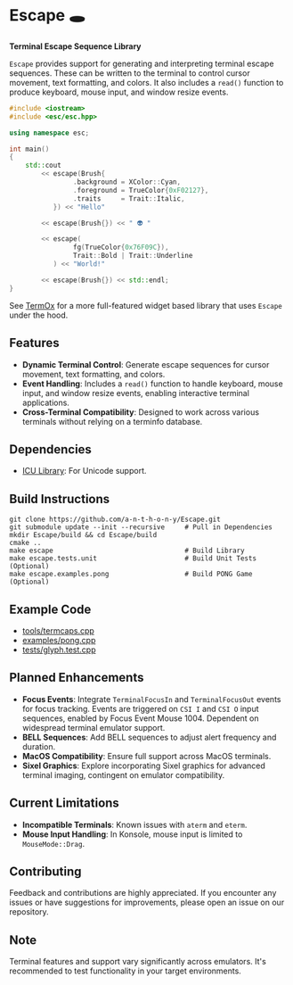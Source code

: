 # Escape 🕳️

__Terminal Escape Sequence Library__

`Escape` provides support for generating and interpreting terminal escape
sequences. These can be written to the terminal to control cursor movement, text
formatting, and colors. It also includes a `read()` function to produce
keyboard, mouse input, and window resize events.

```cpp
#include <iostream>
#include <esc/esc.hpp>

using namespace esc;

int main()
{
    std::cout
        << escape(Brush{
                .background = XColor::Cyan,
                .foreground = TrueColor{0xF02127},
                .traits     = Trait::Italic,
           }) << "Hello"

        << escape(Brush{}) << " 👽 "

        << escape(
                fg(TrueColor{0x76F09C}),
                Trait::Bold | Trait::Underline
           ) << "World!"

        << escape(Brush{}) << std::endl;
}
```

See [TermOx](https://github.com/a-n-t-h-o-n-y/TermOx) for a more full-featured
widget based library that uses `Escape` under the hood.

## Features

- **Dynamic Terminal Control**: Generate escape sequences for cursor movement, text formatting, and colors.
- **Event Handling**: Includes a `read()` function to handle keyboard, mouse input, and window resize events, enabling interactive terminal applications.
- **Cross-Terminal Compatibility**: Designed to work across various terminals without relying on a terminfo database.

## Dependencies

- [ICU Library](https://icu.unicode.org/): For Unicode support.

## Build Instructions

    git clone https://github.com/a-n-t-h-o-n-y/Escape.git
    git submodule update --init --recursive     # Pull in Dependencies
    mkdir Escape/build && cd Escape/build
    cmake ..
    make escape                                 # Build Library
    make escape.tests.unit                      # Build Unit Tests (Optional)
    make escape.examples.pong                   # Build PONG Game (Optional)

## Example Code

- [tools/termcaps.cpp](./tools/termcaps.cpp)
- [examples/pong.cpp](./examples/pong.cpp)
- [tests/glyph.test.cpp](./tests/glyph.test.cpp)

## Planned Enhancements

- **Focus Events**: Integrate `TerminalFocusIn` and `TerminalFocusOut` events
for focus tracking. Events are triggered on `CSI I` and `CSI O` input sequences,
enabled by Focus Event Mouse 1004. Dependent on widespread terminal emulator
support.
- **BELL Sequences**: Add BELL sequences to adjust alert frequency and duration.
- **MacOS Compatibility**: Ensure full support across MacOS terminals.
- **Sixel Graphics**: Explore incorporating Sixel graphics for advanced terminal
imaging, contingent on emulator compatibility.

## Current Limitations

- **Incompatible Terminals**: Known issues with `aterm` and `eterm`.
- **Mouse Input Handling**: In Konsole, mouse input is limited to `MouseMode::Drag`.

## Contributing

Feedback and contributions are highly appreciated. If you encounter any issues
or have suggestions for improvements, please open an issue on our repository.

## Note

Terminal features and support vary significantly across emulators. It's
recommended to test functionality in your target environments.